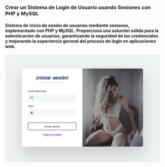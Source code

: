 ### Crear un Sistema de Login de Usuario usando Sesiones con PHP y MySQL

#### Sistema de inicio de sesión de usuarios mediante sesiones, implementado con PHP y MySQL. Proporciona una solución sólida para la autenticación de usuarios, garantizando la seguridad de las credenciales y mejorando la experiencia general del proceso de login en aplicaciones web.


![](https://raw.githubusercontent.com/urian121/imagenes-proyectos-github/master/login-con-php.png)

